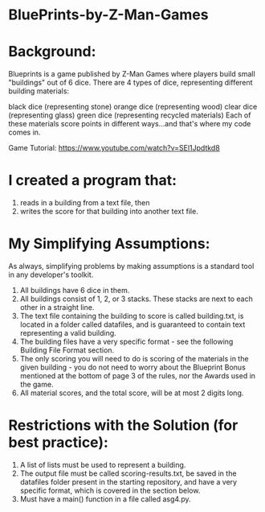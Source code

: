 # BluePrints-by-Z-Man-Games

# Background:
Blueprints is a game published by Z-Man Games where players build small "buildings" out of 6 dice. There are 4 types of dice, representing different building materials:

black dice (representing stone)
orange dice (representing wood)
clear dice (representing glass)
green dice (representing recycled materials)
Each of these materials score points in different ways...and that's where my code comes in.

Game Tutorial: https://www.youtube.com/watch?v=SEl1Jpdtkd8

# I created a program that:

1. reads in a building from a text file, then
2. writes the score for that building into another text file.

# My Simplifying Assumptions:
As always, simplifying problems by making assumptions is a standard tool in any developer's toolkit.

1. All buildings have 6 dice in them.
2. All buildings consist of 1, 2, or 3 stacks. These stacks are next to each other in a straight line.
3. The text file containing the building to score is called building.txt, is located in a folder called datafiles, and is guaranteed to contain text representing a valid building.
4. The building files have a very specific format - see the following Building File Format section.
5. The only scoring you will need to do is scoring of the materials in the given building - you do not need to worry about the Blueprint Bonus mentioned at the bottom of page 3 of the rules, nor the Awards used in the game.
6. All material scores, and the total score, will be at most 2 digits long.

# Restrictions with the Solution (for best practice):
1. A list of lists must be used to represent a building.
2. The output file must be called scoring-results.txt, be saved in the datafiles folder present in the starting repository, and have a very specific format, which is covered in the section below.
3.  Must have a main() function in a file called asg4.py. 


